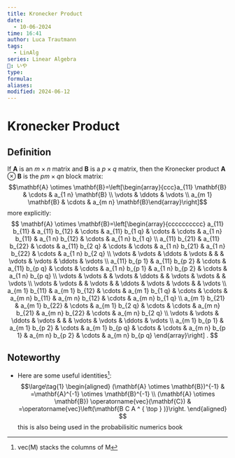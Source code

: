 ```yaml
---
title: Kronecker Product
date:
  - 10-06-2024
time: 16:41
author: Luca Trautmann
tags:
  - LinAlg
series: Linear Algebra
🍙: いや
type: 
formula: 
aliases: 
modified: 2024-06-12
---
```

# Kronecker Product
## Definition
If $\mathbf{A}$ is an $m \times n$ matrix and $\mathbf{B}$ is a $p \times q$ matrix, then the Kronecker product $\mathbf{A} \otimes \mathbf{B}$ is the $p m \times q n$ block matrix:
$$\mathbf{A} \otimes \mathbf{B}=\left[\begin{array}{ccc}a_{11} \mathbf{B} & \cdots & a_{1 n} \mathbf{B} \\ \vdots & \ddots & \vdots \\ a_{m 1} \mathbf{B} & \cdots & a_{m n} \mathbf{B}\end{array}\right]$$
more explicitly:
$$
\mathbf{A} \otimes \mathbf{B}=\left[\begin{array}{cccccccccc}
a_{11} b_{11} & a_{11} b_{12} & \cdots & a_{11} b_{1 q} & \cdots & \cdots & a_{1 n} b_{11} & a_{1 n} b_{12} & \cdots & a_{1 n} b_{1 q} \\
a_{11} b_{21} & a_{11} b_{22} & \cdots & a_{11} b_{2 q} & \cdots & \cdots & a_{1 n} b_{21} & a_{1 n} b_{22} & \cdots & a_{1 n} b_{2 q} \\
\vdots & \vdots & \ddots & \vdots & & & \vdots & \vdots & \ddots & \vdots \\
a_{11} b_{p 1} & a_{11} b_{p 2} & \cdots & a_{11} b_{p q} & \cdots & \cdots & a_{1 n} b_{p 1} & a_{1 n} b_{p 2} & \cdots & a_{1 n} b_{p q} \\
\vdots & \vdots & & \vdots & \ddots & & \vdots & \vdots & & \vdots \\
\vdots & \vdots & & \vdots & & \ddots & \vdots & \vdots & & \vdots \\
a_{m 1} b_{11} & a_{m 1} b_{12} & \cdots & a_{m 1} b_{1 q} & \cdots & \cdots & a_{m n} b_{11} & a_{m n} b_{12} & \cdots & a_{m n} b_{1 q} \\
a_{m 1} b_{21} & a_{m 1} b_{22} & \cdots & a_{m 1} b_{2 q} & \cdots & \cdots & a_{m n} b_{21} & a_{m n} b_{22} & \cdots & a_{m n} b_{2 q} \\
\vdots & \vdots & \ddots & \vdots & & & \vdots & \vdots & \ddots & \vdots \\
a_{m 1} b_{p 1} & a_{m 1} b_{p 2} & \cdots & a_{m 1} b_{p q} & \cdots & \cdots & a_{m n} b_{p 1} & a_{m n} b_{p 2} & \cdots & a_{m n} b_{p q}
\end{array}\right] .
$$

## Noteworthy
- Here are some useful identities[^1]: 
$$\large\tag{1}
\begin{aligned}
(\mathbf{A} \otimes \mathbf{B})^{-1} & =\mathbf{A}^{-1} \otimes \mathbf{B}^{-1} \\
(\mathbf{A} \otimes \mathbf{B}) \operatorname{vec}(\mathbf{C}) & =\operatorname{vec}\left(\mathbf{B C A ^ { \top } )}\right.
\end{aligned}
$$
this is also being used in the probabilisitic numerics book
[^1]: vec(M) stacks the columns of M